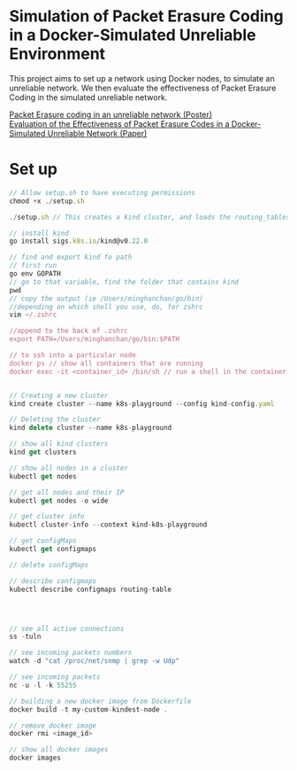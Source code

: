 # Simulation of Packet Erasure Coding in a Docker-Simulated Unreliable Environment

This project aims to set up a network using Docker nodes, to simulate an unreliable network. We then evaluate the effectiveness of Packet Erasure Coding in the simulated unreliable network.

[Packet Erasure coding in an unreliable network (Poster)](poster.pdf) <br>
[Evaluation of the Effectiveness of Packet Erasure Codes in a Docker-Simulated Unreliable Network (Paper)](paper/ExtendedAbstract.pdf)


# Set up

```jsx
// Allow setup.sh to have executing permissions
chmod +x ./setup.sh

./setup.sh // This creates a kind cluster, and loads the routing_tables into every node
```

```jsx
// install kind
go install sigs.k8s.io/kind@v0.22.0

// find and export kind fo path
// first run
go env GOPATH
// go to that variable, find the folder that contains kind
pwd
// copy the output (ie /Users/minghanchan/go/bin)
//depending on which shell you use, do, for zshrc
vim ~/.zshrc

//append to the back of .zshrc
export PATH=/Users/minghanchan/go/bin:$PATH

// to ssh into a particular node
docker ps // show all containers that are running
docker exec -it <container_id> /bin/sh // run a shell in the container
```

```jsx

// Creating a new cluster
kind create cluster --name k8s-playground --config kind-config.yaml

// Deleting the cluster
kind delete cluster --name k8s-playground

// show all kind clusters
kind get clusters

// show all nodes in a cluster
kubectl get nodes

// get all nodes and their IP
kubectl get nodes -o wide

// get cluster info
kubectl cluster-info --context kind-k8s-playground

// get configMaps
kubectl get configmaps

// delete configMaps

// describe configmaps
kubectl describe configmaps routing-table




// see all active connections
ss -tuln

// see incoming packets numbers
watch -d "cat /proc/net/snmp | grep -w Udp"

// see incoming packets
nc -u -l -k 55255

// building a new docker image from Dockerfile
docker build -t my-custom-kindest-node .

// remove docker image
docker rmi <image_id>

// show all docker images
docker images
```
